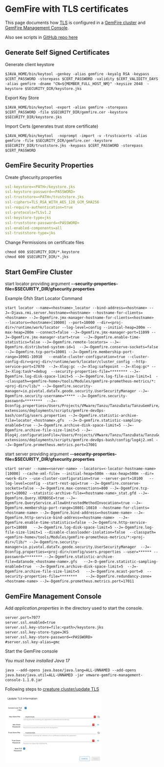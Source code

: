 # GemFire with TLS certificates

This page documents how [TLS](https://docs.vmware.com/en/VMware-GemFire/10.0/gf/managing-security-ssl_example.html) is configured in a [GemFire cluster](https://tanzu.vmware.com/gemfire) and [GemFire Management Console](https://docs.vmware.com/en/VMware-GemFire-Management-Console/1.0/gfmc/index.html).

Also see scripts in [GitHub repo here](https://github.com/ggreen/gemfire-extensions/tree/main/deployments/scripts/gemfire-devOps-bash)


## Generate Self Signed Certificates

Generate client keystore
```shell
$JAVA_HOME/bin/keytool -genkey -alias gemfire -keyalg RSA -keypass $CERT_PASSWORD -storepass $CERT_PASSWORD -validity $CERT_VALIDITY_DAYS -alias gemfire -dname "CN=${MEMBER_FULL_HOST_NM}" -keysize 2048  -keystore $SECURITY_DIR/keystore.jks
```


Export Key Store
```shell
$JAVA_HOME/bin/keytool -export -alias gemfire -storepass $CERT_PASSWORD -file $SECURITY_DIR/gemfire.cer -keystore $SECURITY_DIR/keystore.jks
```

Import Certs (generates trust store certificate)

```shell
$JAVA_HOME/bin/keytool  -noprompt -import -v -trustcacerts -alias gemfire -file $SECURITY_DIR/gemfire.cer -keystore $SECURITY_DIR/truststore.jks -keypass $CERT_PASSWORD -storepass $CERT_PASSWORD
```

## GemFire Security Properties

Create gfsecurity.properties


```yaml
ssl-keystore=<PATH>/keystore.jks
ssl-keystore-password=<PASSWORD>
ssl-truststore=<PATH>/truststore.jks
ssl-ciphers=TLS_RSA_WITH_AES_128_GCM_SHA256
ssl-require-authentication=true
ssl-protocols=TLSv1.2
ssl-keystore-type=jks
ssl-truststore-password=<PASSWORD>
ssl-enabled-components=all
ssl-truststore-type=jks
```

Change Permissions on certificate files

```shell
chmod 600 $SECURITY_DIR/*.keystore
chmod 600 $SECURITY_DIR/*.jks
```


## Start GemFire Cluster


start locator providing argument 
**--security-properties-file=$SECURITY_DIR/gfsecurity.properties**


Example Gfsh Start Locator Command

```shell
start locator --name=<hostname>_locator --bind-address=<hostname> --J=-Djava.rmi.server.hostname=<hostname> --hostname-for-clients=<hostname> --J=-Dgemfire.jmx-manager-hostname-for-clients=<hostname>  --locators=<hostname>[10000] --port=10000 --dir=<proj-dir>/runtime/work/locator --log-level=config --initial-heap=200m --max-heap=200m --connect=false --J=-Dgemfire.jmx-manager-port=11099 --J=-Dgemfire.jmx-manager-start=true  --J=-Dgemfire.enable-time-statistics=false --J=-Dgemfire.remote-locators= --J=-Dgemfire.distributed-system-id=1  --J=-Dgemfire.conserve-sockets=false --J=-Dgemfire.tcp-port=10001 --J=-Dgemfire.membership-port-range=10901-10910   --enable-cluster-configuration=true --cluster-config-dir=<proj-dir>/runtime/work/locator/cluster_config --http-service-port=17070  --J=-Xlog:gc --J=-Xlog:safepoint --J=-Xlog:gc* --J=-Xlog:task*=debug  --security-properties-file=******** --J=-Dgemfire.log-disk-space-limit=5 --J=-Dgemfire.log-file-size-limit=1  --classpath=<gemfire-home>/tools/Modules/gemfire-prometheus-metrics/*:<proj-dir>/lib/* --J=-Dgemfire.security-manager=io.pivotal.dataTx.geode.security.UserSecurityManager --J=-Dgemfire.security-username=***** --J=-Dgemfire.security-password=********  --J=-Dconfig.properties=/Users/Projects/VMware/Tanzu/TanzuData/TanzuGemFire/dev/gemfire-extensions/deployments/scripts/gemfire-devOps-bash/config/users.properties --J=-Dgemfire.statistic-archive-file=locator_<hostname>.gfs  --J=-D-gemfire.statistic-sampling-enabled=true --J=-Dgemfire.archive-disk-space-limit=5 --J=-Dgemfire.archive-file-size-limit=5 --J=-Dlog4j.configurationFile=/Users/Projects/VMware/Tanzu/TanzuData/TanzuGemFire/dev/gemfire-extensions/deployments/scripts/gemfire-devOps-bash/config/log4j2.xml --J=-Dgemfire.prometheus.metrics.port=17001
```

start server providing argument
**--security-properties-file=$SECURITY_DIR/gfsecurity.properties**

```shell
start server --name=<server-name> --locators=<-locator-hostname-name>[10000] --cache-xml-file= --initial-heap=500m --max-heap=500m --dir=<work-dir> --use-cluster-configuration=true --server-port=10100   --log-level=config --start-rest-api=true --J=-Dgemfire.conserve-sockets=false --J=-Dgemfire.max-connections=800 --J=-Dgemfire.tcp-port=10002 --statistic-archive-file=<hostname-name>_stat.gfd --J=-Dgemfire.Query.VERBOSE=true --J=-Dgemfire.QueryService.allowUntrustedMethodInvocation=true --J=-Dgemfire.membership-port-range=10801-10810 --hostname-for-clients=<hostname-name> --J=-Dgemfire.bind-address=<hostname-name> --J=-Dgemfire.http-service-bind-address=<hostname-name>  --J=-Dgemfire.enable-time-statistics=false --J=-Dgemfire.http-service-port=18080   --J=-Dgemfire.log-disk-space-limit=5 --J=-Dgemfire.log-file-size-limit=1 --disable-classloader-isolation=false  --classpath=<gemfire-home>/tools/Modules/gemfire-prometheus-metrics/*:<proj-dir>/lib/* --J=-Dgemfire.security-manager=io.pivotal.dataTx.geode.security.UserSecurityManager  --J=-Dconfig.properties=<proj-dir>/config/users.properties --user=****** --password=******** --J=-Dgemfire.statistic-archive-file=datanode_<hostname-name>.gfs   --J=-D-gemfire.statistic-sampling-enabled=true  --J=-Dgemfire.archive-disk-space-limit=5  --J=-Dgemfire.archive-file-size-limit=5   --J=-Dgemfire.mcast-port=0  --security-properties-file=********    --J=-Dgemfire.redundancy-zone=<hostname-name> --J=-Dgemfire.prometheus.metrics.port=17011

```



## GemFire Management Console

Add *application.properties* in the directory used to start the console.

```properties
server.port=7077
server.ssl.enabled=true
server.ssl.key-store=file:<path>/keystore.jks
server.ssl.key-store-type=JKS
server.ssl.key-store-password=<PASSWORD>
#server.ssl.key-alias=gmc
```


Start the GemFire console

*You must have installed Java 17*

```shell
java --add-opens java.base/java.lang=ALL-UNNAMED --add-opens java.base/java.util=ALL-UNNAMED -jar vmware-gemfire-management-console-1.1.0.jar
```

Following steps to [creature cluster/update TLS](https://docs.vmware.com/en/VMware-GemFire-Management-Console/1.1/gfmc/clusters_dashboard.html#update_tls)

![Configure](images/console-tls.png)